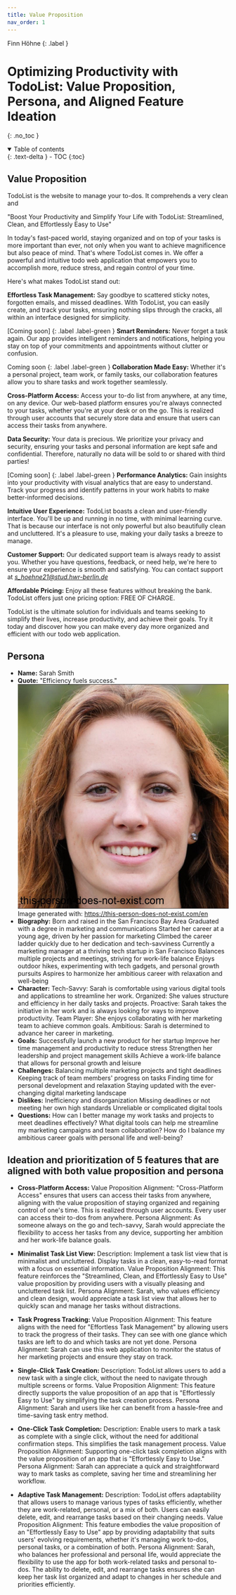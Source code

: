 ```yaml
---
title: Value Proposition
nav_order: 1
---
```


Finn Höhne
{: .label }

# Optimizing Productivity with TodoList: Value Proposition, Persona, and Aligned Feature Ideation
{: .no_toc }

<details open markdown="block">
  <summary>
    Table of contents
  </summary>
  {: .text-delta }
- TOC
{:toc}
</details>

## Value Proposition

TodoList is the website to manage your to-dos. It comprehends a very clean and 

"Boost Your Productivity and Simplify Your Life with TodoList: Streamlined, Clean, and Effortlessly Easy to Use"

In today's fast-paced world, staying organized and on top of your tasks is more important than ever, not only when you want to achieve magnificence but also peace of mind. That's where TodoList comes in. We offer a powerful and intuitive todo web application that empowers you to accomplish more, reduce stress, and regain control of your time.

Here's what makes TodoList stand out:

  **Effortless Task Management:** Say goodbye to scattered sticky notes, forgotten emails, and missed deadlines. With TodoList, you can easily create, and track your tasks, ensuring nothing slips through the cracks, all within an interface designed for simplicity.

[Coming soon]
{: .label .label-green }
  **Smart Reminders:** Never forget a task again. Our app provides intelligent reminders and notifications, helping you stay on top of your commitments and appointments without clutter or confusion.

Coming soon {: .label .label-green }
  **Collaboration Made Easy:** Whether it's a personal project, team work, or family tasks, our collaboration features allow you to share tasks and work together seamlessly.

  **Cross-Platform Access:** Access your to-do list from anywhere, at any time, on any device. Our web-based platform ensures you're always connected to your tasks, whether you're at your desk or on the go. This is realized through user accounts that securely store data and ensure that users can access their tasks from anywhere.

  **Data Security:** Your data is precious. We prioritize your privacy and security, ensuring your tasks and personal information are kept safe and confidential. Therefore, naturally no data will be sold to or shared with third parties!

[Coming soon]
{: .label .label-green }
  **Performance Analytics:** Gain insights into your productivity with visual analytics that are easy to understand. Track your progress and identify patterns in your work habits to make better-informed decisions.

  **Intuitive User Experience:** TodoList boasts a clean and user-friendly interface. You'll be up and running in no time, with minimal learning curve. That is because our interface is not only powerful but also beautifully clean and uncluttered. It's a pleasure to use, making your daily tasks a breeze to manage.

  **Customer Support:** Our dedicated support team is always ready to assist you. Whether you have questions, feedback, or need help, we're here to ensure your experience is smooth and satisfying. You can contact support at *s_hoehne21@stud.hwr-berlin.de*

  **Affordable Pricing:** Enjoy all these features without breaking the bank. TodoList offers just one pricing option: FREE OF CHARGE.

TodoList is the ultimate solution for individuals and teams seeking to simplify their lives, increase productivity, and achieve their goals. Try it today and discover how you can make every day more organized and efficient with our todo web application.


## Persona

+ **Name:** Sarah Smith
+ **Quote:** "Efficiency fuels success."
![PictureSarah Smith](assets/images/PersonaPic.PNG)
  Image generated with: <https://this-person-does-not-exist.com/en> 
+ **Biography:**     Born and raised in the San Francisco Bay Area
    Graduated with a degree in marketing and communications
    Started her career at a young age, driven by her passion for marketing
    Climbed the career ladder quickly due to her dedication and tech-savviness
    Currently a marketing manager at a thriving tech startup in San Francisco
    Balances multiple projects and meetings, striving for work-life balance
    Enjoys outdoor hikes, experimenting with tech gadgets, and personal growth pursuits
    Aspires to harmonize her ambitious career with relaxation and well-being
+ **Character:**     Tech-Savvy: Sarah is comfortable using various digital tools and applications to streamline her work.
    Organized: She values structure and efficiency in her daily tasks and projects.
    Proactive: Sarah takes the initiative in her work and is always looking for ways to improve productivity.
    Team Player: She enjoys collaborating with her marketing team to achieve common goals.
    Ambitious: Sarah is determined to advance her career in marketing.
+ **Goals:**    Successfully launch a new product for her startup
    Improve her time management and productivity to reduce stress
    Strengthen her leadership and project management skills
    Achieve a work-life balance that allows for personal growth and leisure
+ **Challenges:**    Balancing multiple marketing projects and tight deadlines
    Keeping track of team members' progress on tasks
    Finding time for personal development and relaxation
    Staying updated with the ever-changing digital marketing landscape
+ **Dislikes:**    Inefficiency and disorganization
    Missing deadlines or not meeting her own high standards
    Unreliable or complicated digital tools
+ **Questions:**  How can I better manage my work tasks and projects to meet deadlines effectively?
    What digital tools can help me streamline my marketing campaigns and team collaboration?
    How do I balance my ambitious career goals with personal life and well-being?

## Ideation and prioritization of 5 features that are aligned with both value proposition and persona

+ **Cross-Platform Access:**
    Value Proposition Alignment: "Cross-Platform Access" ensures that users can access their tasks from anywhere, aligning with the value proposition of staying organized and regaining control of one's time. This is realized through user accounts. Every user can access their to-dos from anywhere.
    Persona Alignment: As someone always on the go and tech-savvy, Sarah would appreciate the flexibility to access her tasks from any device, supporting her ambition and her work-life balance goals.

+ **Minimalist Task List View:**
    Description: Implement a task list view that is minimalist and uncluttered. Display tasks in a clean, easy-to-read format with a focus on essential information.
    Value Proposition Alignment: This feature reinforces the "Streamlined, Clean, and Effortlessly Easy to Use" value proposition by providing users with a visually pleasing and uncluttered task list.
    Persona Alignment: Sarah, who values efficiency and clean design, would appreciate a task list view that allows her to quickly scan and manage her tasks without distractions.

+ **Task Progress Tracking:**
    Value Proposition Alignment: This feature aligns with the need for "Effortless Task Management" by allowing users to track the progress of their tasks. They can see with one glance which tasks are left to do and which tasks are not yet done.
    Persona Alignment: Sarah can use this web application to monitor the status of her marketing projects and ensure they stay on track.

+ **Single-Click Task Creation:**
    Description: TodoList allows users to add a new task with a single click, without the need to navigate through multiple screens or forms.
    Value Proposition Alignment: This feature directly supports the value proposition of an app that is "Effortlessly Easy to Use" by simplifying the task creation process.
    Persona Alignment: Sarah and users like her can benefit from a hassle-free and time-saving task entry method.

+ **One-Click Task Completion:**
    Description: Enable users to mark a task as complete with a single click, without the need for additional confirmation steps. This simplifies the task management process.
    Value Proposition Alignment: Supporting one-click task completion aligns with the value proposition of an app that is "Effortlessly Easy to Use."
    Persona Alignment: Sarah can appreciate a quick and straightforward way to mark tasks as complete, saving her time and streamlining her workflow.

+ **Adaptive Task Management:**
    Description: TodoList offers adaptability that allows users to manage various types of tasks efficiently, whether they are work-related, personal, or a mix of both. Users can easily delete, edit, and rearrange tasks based on their changing needs.
    Value Proposition Alignment: This feature embodies the value proposition of an "Effortlessly Easy to Use" app by providing adaptability that suits users' evolving requirements, whether it's managing work to-dos, personal tasks, or a combination of both.
    Persona Alignment: Sarah, who balances her professional and personal life, would appreciate the flexibility to use the app for both work-related tasks and personal to-dos. The ability to delete, edit, and rearrange tasks ensures she can keep her task list organized and adapt to changes in her schedule and priorities efficiently.